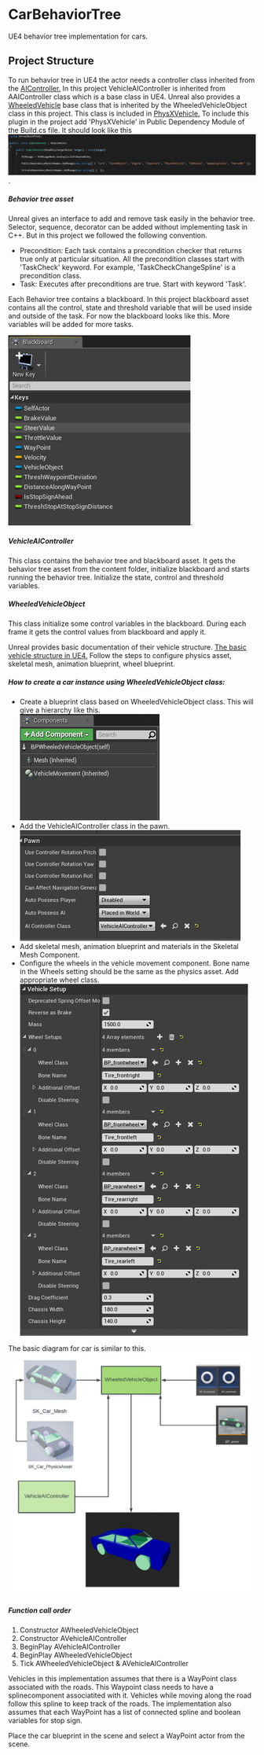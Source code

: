 # CarBehaviorTree
UE4 behavior tree implementation for cars. 

## Project Structure
To run behavior tree in UE4 the actor needs a controller class inherited from the [AIController.](https://docs.unrealengine.com/en-US/Gameplay/Framework/Controller/AIController/index.html) In this project VehicleAIController is inherited from AAIController class which is a base class in UE4. Unreal also provides a [WheeledVehicle](https://docs.unrealengine.com/en-US/API/Plugins/PhysXVehicles/AWheeledVehicle/index.html) base class that is inherited by the WheeledVehicleObject class in this project. This class is included in [PhysXVehicle.](https://docs.unrealengine.com/en-US/API/Plugins/PhysXVehicles/index.html) To include this plugin in the project add 'PhysXVehicle' in Public Dependency Module of the Build.cs file. It should look like this ![Adding PhysXVehicle](/Images/PhysXvehicle.PNG). 

##### Behavior tree asset 
Unreal gives an interface to add and remove task easily in the behavior tree. Selector, sequence, decorator can be added without implementing task in C++. But in this project we followed the following convention. 
* Precondition: Each task contains a precondition checker that returns true only at particular situation. All the precondition classes start with 'TaskCheck' keyword. For example, 'TaskCheckChangeSpline' is a precondition class.
* Task: Executes after preconditions are true. Start with keyword 'Task'. 

Each Behavior tree contains a blackboard. In this project blackboard asset contains all the control, state and threshold variable that will be used inside and outside of the task. For now the blackboard looks like this. More variables will be added for more tasks.

![blackboard](/Images/BlackBoard.PNG).
 

##### VehicleAIController
This class contains the behavior tree and blackboard asset. It gets the behavior tree asset from the content folder, initialize blackboard and starts running the behavior tree. Initialize the state, control and threshold variables.

##### WheeledVehicleObject
This class initialize some control variables in the blackboard. During each frame it gets the control values from blackboard and apply it.

Unreal provides basic documentation of their vehicle structure. [The basic vehicle structure in UE4.](https://docs.unrealengine.com/en-US/Engine/Physics/Vehicles/VehicleUserGuide/index.html) Follow the steps to configure physics asset, skeletal mesh, animation blueprint, wheel blueprint. 

##### How to create a car instance using WheeledVehicleObject class:
* Create a blueprint class based on WheeledVehicleObject class. This will give a hierarchy like this.  
![Wheeled Vehicle Object](/Images/skeletalmesh.PNG) 
* Add the VehicleAIController class in the pawn.  
![Vehicle AI Controller](/Images/COntrollerPawn.PNG)
* Add skeletal mesh, animation blueprint and materials in the Skeletal Mesh Component.
* Configure the wheels in the vehicle movement component. Bone name in the Wheels setting should be the same as the physics asset. Add appropriate wheel class.  
![Wheel Setup](/Images/wheelsetup.PNG) 

The basic diagram for car is similar to this. 
![Car Diagram](/Images/CarDiagram.jpeg)

##### Function call order
1. Constructor AWheeledVehicleObject
2. Constructor AVehicleAIController
3. BeginPlay AVehicleAIController
4. BeginPlay AWheeledVehicleObject
5. Tick AWheeledVehicleObject & AVehicleAIController


Vehicles in this implementation assumes that there is a WayPoint class associated with the roads. This Waypoint class needs to have a splinecomponent associatited with it. Vehicles while moving along the road follow this spline to keep track of the roads. The implementation also assumes that each WayPoint has a list of connected spline and boolean variables for stop sign.

Place the car blueprint in the scene and select a WayPoint actor from the scene. 


